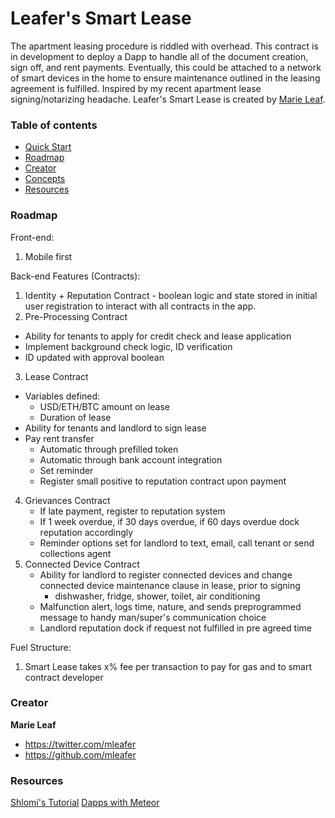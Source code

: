 # Leafer's Smart Lease

The apartment leasing procedure is riddled with overhead. This contract is in development to deploy a Dapp to handle all of the document creation, sign off, and rent payments. Eventually, this could be attached to a network of smart devices in the home to ensure maintenance outlined in the leasing agreement is fulfilled. Inspired by my recent apartment lease signing/notarizing headache.
Leafer's Smart Lease is created by [Marie Leaf](https://twitter.com/curbing_entropy).


### Table of contents

* [Quick Start](#quick-start)
* [Roadmap](#roadmap)
* [Creator](#creator)
* [Concepts](#concepts)
* [Resources](#Resources)

### Roadmap

Front-end:  
1. Mobile first


Back-end Features (Contracts):  
1. Identity + Reputation Contract - boolean logic and state stored in initial user registration to interact with all contracts in the app.  
2. Pre-Processing Contract  
* Ability for tenants to apply for credit check and lease application  
* Implement background check logic, ID verification
* ID updated with approval boolean   
3. Lease Contract  
* Variables defined:  
    - USD/ETH/BTC amount on lease  
    - Duration of lease  
* Ability for tenants and landlord to sign lease  
* Pay rent transfer  
    - Automatic through prefilled token  
    - Automatic through bank account integration  
    - Set reminder  
    - Register small positive to reputation contract upon payment  
4. Grievances Contract
    - If late payment, register to reputation system
    - If 1 week overdue, if 30 days overdue, if 60 days overdue dock reputation accordingly  
    - Reminder options set for landlord to text, email, call tenant or send collections agent  
5. Connected Device Contract  
    - Ability for landlord to register connected devices and change connected device maintenance clause in lease, prior to signing  
        + dishwasher, fridge, shower, toilet, air conditioning
    - Malfunction alert, logs time, nature, and sends preprogrammed message to handy man/super's communication choice  
    - Landlord reputation dock if request not fulfilled in pre agreed time  

Fuel Structure:
1. Smart Lease takes x% fee per transaction to pay for gas and to smart contract developer  

### Creator
**Marie Leaf**

* <https://twitter.com/mleafer>
* <https://github.com/mleafer>


### Resources

[Shlomi's Tutorial](https://www.youtube.com/playlist?list=PLH4m2oS2ratdoHFEkGvwvd7TkeTv4sa7Z)
[Dapps with Meteor](https://github.com/ethereum/wiki/wiki/Dapp-using-Meteor)